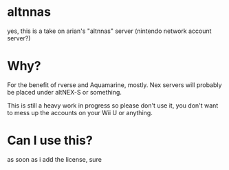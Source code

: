 # altnnas
yes, this is a take on arian's "altnnas" server (nintendo network account server?)
# Why?
For the benefit of rverse and Aquamarine, mostly.
Nex servers will probably be placed under altNEX-S or something.

This is still a heavy work in progress so please don't use it, you don't want to mess up the accounts on your Wii U or anything.
# Can I use this?
as soon as i add the license, sure
